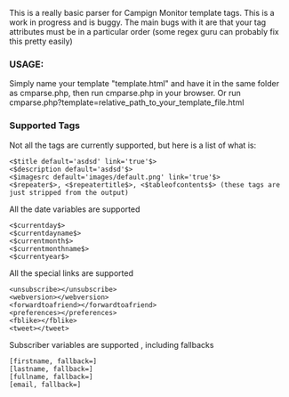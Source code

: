 This is a really basic parser for Campign Monitor template tags. This is a work in progress and is buggy.
The main bugs with it are that your tag attributes must be in a particular order (some regex guru can probably fix this pretty easily)

### USAGE:

Simply name your template "template.html" and have it in the same folder as cmparse.php, then run cmparse.php in your browser.
Or run cmparse.php?template=relative_path_to_your_template_file.html


### Supported Tags

Not all the tags are currently supported, but here is a list of what is:

	<$title default='asdsd' link='true'$>
	<$description default='asdsd'$>
	<$imagesrc default='images/default.png' link='true'$>
	<$repeater$>, <$repeatertitle$>, <$tableofcontents$> (these tags are just stripped from the output)

All the date variables are supported

	<$currentday$>
	<$currentdayname$>
	<$currentmonth$>
	<$currentmonthname$>
	<$currentyear$>

All the special links are supported

	<unsubscribe></unsubscribe>
	<webversion></webversion>
	<forwardtoafriend></forwardtoafriend>
	<preferences></preferences>
	<fblike></fblike>
	<tweet></tweet>

Subscriber variables are supported , including fallbacks

	[firstname, fallback=]
	[lastname, fallback=]
	[fullname, fallback=]
	[email, fallback=]
